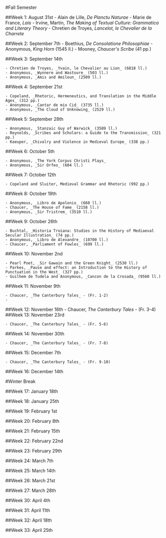 #Fall Semester

##Week 1: August 31st
	- Alain de Lille, _De Planctu Naturae_
	- Marie de France, _Lais_
	- Irvine, Martin, _The Making of Textual Culture: Grammatica and Literary Theory_
	- Chretien de Troyes, _Lancelot, le Chevalier de la Charrete_

##Week 2: September 7th
	- Boethius, _De Consolatione Philosophiae_
	- Anonymous, _King Horn_ (1545 ll.)
	- Mooney, _Chaucer's Scribe_ (41 pp.)

##Week 3: September 14th

	- Chretien de Troyes, _Yvain, le Chevalier au Lion_ (6818 ll.)
	- Anonymous, _Wynnere and Wastoure_ (503 ll.)
	- Anonymous, _Amis and Amiloun_ (2509 ll.)

##Week 4: September 21st

	- Copeland, _Rhetoric, Hermeneutics, and Translation in the Middle Ages_ (312 pp.)
	- Anonymous, _Cantar de mio Cid_ (3735 ll.)
	- Anonymous, _The Cloud of Unknowing_ (2529 ll.)

##Week 5: September 28th

	- Anonymous, _Stanzaic Guy of Warwick_ (3589 ll.)
	- Reynolds, _Scribes and Scholars: a Guide to the Transmission_ (321 pp.)
	- Kaeuper, _Chivalry and Violence in Medieval Europe_ (338 pp.)

##Week 6: October 5th

	- Anonymous, _The York Corpus Christi Plays_
	- Anonymous, _Sir Orfeo_ (604 ll.)

##Week 7: October 12th

	- Copeland and Sluiter, Medieval Grammar and Rhetoric (992 pp.)

##Week 8: October 19th

	- Anonymous, _Libro de Apolonio_ (660 ll.)
	- Chaucer, _The House of Fame_ (2158 ll.)
	- Anonymous, _Sir Tristrem_ (3510 ll.)

##Week 9: October 26th

	- Buchtal, _Historia Troiana: Studies in the History of Mediaeval Secular Illustration_ (74 pp.)
	- Anonymous, _Libro de Alexandre_ (10700 ll.)
	- Chaucer, _Parliament of Fowles_ (699 ll.)

##Week 10: November 2nd

	- Pearl Poet, _Sir Gawain and the Green Knight_ (2530 ll.)
	- Parkes, _Pause and effect: an Introduction to the History of Punctuation in the West_ (327 pp.)
	- Guilhem de Tudela and Anonymous, _Cancon de la Crosada_ (9560 ll.)

##Week 11: November 9th

	- Chaucer, _The Canterbury Tales_ - (Fr. 1-2)
	- 

##Week 12: November 16th
	- Chaucer, _The Canterbury Tales_ - (Fr. 3-4)
##Week 13: November 23rd

	- Chaucer, _The Canterbury Tales_ - (Fr. 5-6)

##Week 14: November 30th

	- Chaucer, _The Canterbury Tales_ - (Fr. 7-8)

##Week 15: December 7th

	- Chaucer, _The Canterbury Tales_ - (Fr. 9-10)

##Week 16: December 14th

#Winter Break

##Week 17: January 18th

##Week 18: January 25th

##Week 19: February 1st

##Week 20: February 8th

##Week 21: February 15th

##Week 22: February 22nd

##Week 23: February 29th

##Week 24: March 7th

##Week 25: March 14th

##Week 26: March 21st

##Week 27: March 28th

##Week 30: April 4th

##Week 31: April 11th

##Week 32: April 18th

##Week 33: April 25th
